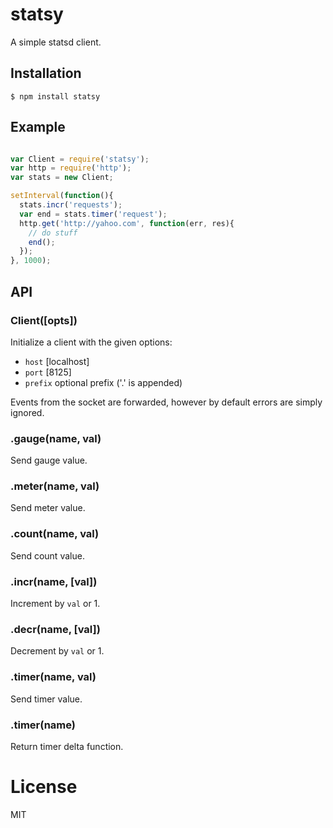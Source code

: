 
# statsy

  A simple statsd client.

## Installation

```
$ npm install statsy
```

## Example

```js

var Client = require('statsy');
var http = require('http');
var stats = new Client;

setInterval(function(){
  stats.incr('requests');
  var end = stats.timer('request');
  http.get('http://yahoo.com', function(err, res){
    // do stuff
    end();
  });
}, 1000);

```

## API

### Client([opts])

 Initialize a client with the given options:

 - `host` [localhost]
 - `port` [8125]
 - `prefix` optional prefix ('.' is appended)

 Events from the socket are forwarded, however by default
 errors are simply ignored.

### .gauge(name, val)

  Send gauge value.

### .meter(name, val)

  Send meter value.

### .count(name, val)

  Send count value.

### .incr(name, [val])

  Increment by `val` or 1.

### .decr(name, [val])

  Decrement by `val` or 1.

### .timer(name, val)

 Send timer value.

### .timer(name)

 Return timer delta function.

# License

  MIT